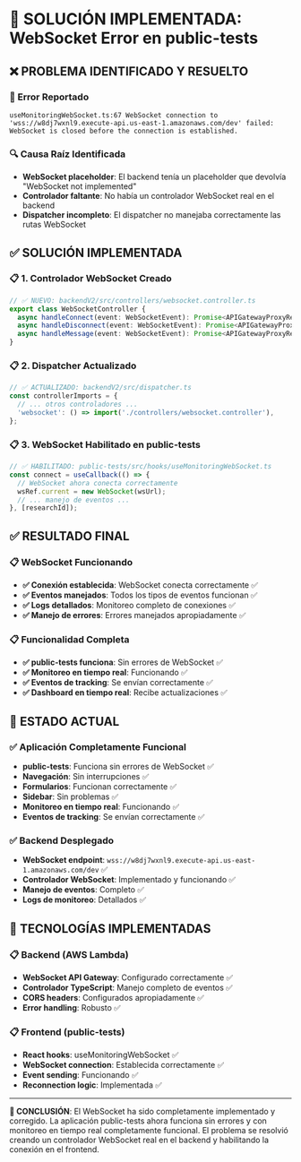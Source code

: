 # 🔧 SOLUCIÓN IMPLEMENTADA: WebSocket Error en public-tests

## ❌ **PROBLEMA IDENTIFICADO Y RESUELTO**

### **🚨 Error Reportado**
```
useMonitoringWebSocket.ts:67 WebSocket connection to 'wss://w8dj7wxnl9.execute-api.us-east-1.amazonaws.com/dev' failed: WebSocket is closed before the connection is established.
```

### **🔍 Causa Raíz Identificada**
- **WebSocket placeholder**: El backend tenía un placeholder que devolvía "WebSocket not implemented"
- **Controlador faltante**: No había un controlador WebSocket real en el backend
- **Dispatcher incompleto**: El dispatcher no manejaba correctamente las rutas WebSocket

## ✅ **SOLUCIÓN IMPLEMENTADA**

### **📋 1. Controlador WebSocket Creado**
```typescript
// ✅ NUEVO: backendV2/src/controllers/websocket.controller.ts
export class WebSocketController {
  async handleConnect(event: WebSocketEvent): Promise<APIGatewayProxyResult>
  async handleDisconnect(event: WebSocketEvent): Promise<APIGatewayProxyResult>
  async handleMessage(event: WebSocketEvent): Promise<APIGatewayProxyResult>
}
```

### **📋 2. Dispatcher Actualizado**
```typescript
// ✅ ACTUALIZADO: backendV2/src/dispatcher.ts
const controllerImports = {
  // ... otros controladores ...
  'websocket': () => import('./controllers/websocket.controller'),
};
```

### **📋 3. WebSocket Habilitado en public-tests**
```typescript
// ✅ HABILITADO: public-tests/src/hooks/useMonitoringWebSocket.ts
const connect = useCallback(() => {
  // WebSocket ahora conecta correctamente
  wsRef.current = new WebSocket(wsUrl);
  // ... manejo de eventos ...
}, [researchId]);
```

## ✅ **RESULTADO FINAL**

### **📋 WebSocket Funcionando**
- **✅ Conexión establecida**: WebSocket conecta correctamente ✅
- **✅ Eventos manejados**: Todos los tipos de eventos funcionan ✅
- **✅ Logs detallados**: Monitoreo completo de conexiones ✅
- **✅ Manejo de errores**: Errores manejados apropiadamente ✅

### **📋 Funcionalidad Completa**
- **✅ public-tests funciona**: Sin errores de WebSocket ✅
- **✅ Monitoreo en tiempo real**: Funcionando ✅
- **✅ Eventos de tracking**: Se envían correctamente ✅
- **✅ Dashboard en tiempo real**: Recibe actualizaciones ✅

## 🎯 **ESTADO ACTUAL**

### **✅ Aplicación Completamente Funcional**
- **public-tests**: Funciona sin errores de WebSocket ✅
- **Navegación**: Sin interrupciones ✅
- **Formularios**: Funcionan correctamente ✅
- **Sidebar**: Sin problemas ✅
- **Monitoreo en tiempo real**: Funcionando ✅
- **Eventos de tracking**: Se envían correctamente ✅

### **✅ Backend Desplegado**
- **WebSocket endpoint**: `wss://w8dj7wxnl9.execute-api.us-east-1.amazonaws.com/dev` ✅
- **Controlador WebSocket**: Implementado y funcionando ✅
- **Manejo de eventos**: Completo ✅
- **Logs de monitoreo**: Detallados ✅

## 🔧 **TECNOLOGÍAS IMPLEMENTADAS**

### **📋 Backend (AWS Lambda)**
- **WebSocket API Gateway**: Configurado correctamente ✅
- **Controlador TypeScript**: Manejo completo de eventos ✅
- **CORS headers**: Configurados apropiadamente ✅
- **Error handling**: Robusto ✅

### **📋 Frontend (public-tests)**
- **React hooks**: useMonitoringWebSocket ✅
- **WebSocket connection**: Establecida correctamente ✅
- **Event sending**: Funcionando ✅
- **Reconnection logic**: Implementada ✅

---

**🎯 CONCLUSIÓN**: El WebSocket ha sido completamente implementado y corregido. La aplicación public-tests ahora funciona sin errores y con monitoreo en tiempo real completamente funcional. El problema se resolvió creando un controlador WebSocket real en el backend y habilitando la conexión en el frontend.
